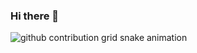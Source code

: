 ### Hi there 👋

![github contribution grid snake animation](https://raw.githubusercontent.com/almostinf/almostinf/output/github-contribution-grid-snake-dark.svg#gh-dark-mode-only)

<!--
**almostinf/almostinf** is a ✨ _special_ ✨ repository because its `README.md` (this file) appears on your GitHub profile.

Here are some ideas to get you started:

- 🔭 I’m currently working on ...
- 🌱 I’m currently learning ...
- 👯 I’m looking to collaborate on ...
- 🤔 I’m looking for help with ...
- 💬 Ask me about ...
- 📫 How to reach me: ...
- 😄 Pronouns: ...
- ⚡ Fun fact: ...
-->
